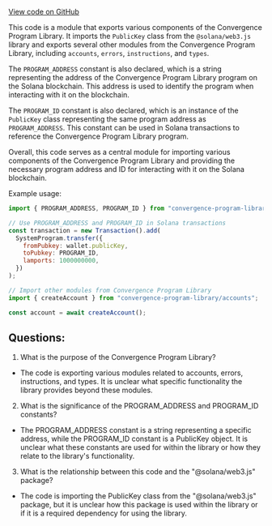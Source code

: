 [View code on GitHub](https://github.com/convergence-rfq/convergence-program-library/rfq/js/generated/index.d.ts)

This code is a module that exports various components of the Convergence Program Library. It imports the `PublicKey` class from the `@solana/web3.js` library and exports several other modules from the Convergence Program Library, including `accounts`, `errors`, `instructions`, and `types`. 

The `PROGRAM_ADDRESS` constant is also declared, which is a string representing the address of the Convergence Program Library program on the Solana blockchain. This address is used to identify the program when interacting with it on the blockchain. 

The `PROGRAM_ID` constant is also declared, which is an instance of the `PublicKey` class representing the same program address as `PROGRAM_ADDRESS`. This constant can be used in Solana transactions to reference the Convergence Program Library program. 

Overall, this code serves as a central module for importing various components of the Convergence Program Library and providing the necessary program address and ID for interacting with it on the Solana blockchain. 

Example usage:

```javascript
import { PROGRAM_ADDRESS, PROGRAM_ID } from "convergence-program-library";

// Use PROGRAM_ADDRESS and PROGRAM_ID in Solana transactions
const transaction = new Transaction().add(
  SystemProgram.transfer({
    fromPubkey: wallet.publicKey,
    toPubkey: PROGRAM_ID,
    lamports: 1000000000,
  })
);

// Import other modules from Convergence Program Library
import { createAccount } from "convergence-program-library/accounts";

const account = await createAccount();
```
## Questions: 
 1. What is the purpose of the Convergence Program Library?
- The code is exporting various modules related to accounts, errors, instructions, and types. It is unclear what specific functionality the library provides beyond these modules.

2. What is the significance of the PROGRAM_ADDRESS and PROGRAM_ID constants?
- The PROGRAM_ADDRESS constant is a string representing a specific address, while the PROGRAM_ID constant is a PublicKey object. It is unclear what these constants are used for within the library or how they relate to the library's functionality.

3. What is the relationship between this code and the "@solana/web3.js" package?
- The code is importing the PublicKey class from the "@solana/web3.js" package, but it is unclear how this package is used within the library or if it is a required dependency for using the library.